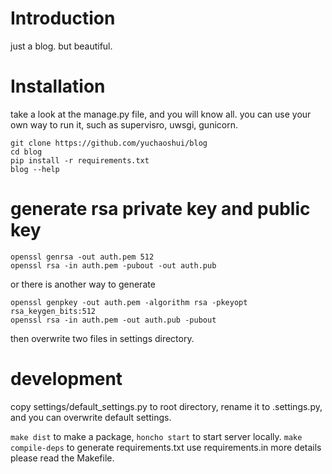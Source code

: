 # Introduction
just a blog. but beautiful.


# Installation
take a look at the manage.py file, and you will know all.
you can use your own way to run it, such as supervisro, uwsgi, gunicorn.
```
git clone https://github.com/yuchaoshui/blog
cd blog
pip install -r requirements.txt
blog --help
```


# generate rsa private key and public key
```
openssl genrsa -out auth.pem 512
openssl rsa -in auth.pem -pubout -out auth.pub
```
or there is another way to generate
```
openssl genpkey -out auth.pem -algorithm rsa -pkeyopt rsa_keygen_bits:512
openssl rsa -in auth.pem -out auth.pub -pubout
```
then overwrite two files in settings directory.


# development
copy settings/default_settings.py to root directory, rename it to .settings.py,
and you can overwrite default settings.

`make dist` to make a package,
`honcho start` to start server locally.
`make compile-deps` to generate requirements.txt use requirements.in
more details please read the Makefile.